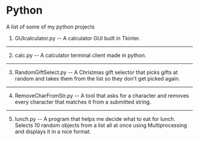 # Python
A list of some of my python projects


1) GUIcalculator.py  --  A calculator GUI built in Tkinter.

___

2) calc.py  --  A calculator terminal client made in python.

___

3) RandomGiftSelect.py  --  A Christmas gift selector that picks gifts at random and takes them from the list so they don't get picked again.

___

4) RemoveCharFromStr.py  --  A tool that asks for a character and removes every character that matches it from a submitted string.

___

5) lunch.py  --  A program that helps me decide what to eat for lunch. Selects 10 random objects from a list all at once using Multiprocessing and displays it in a nice format.
